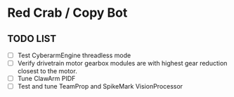 # Red Crab / Copy Bot
## TODO LIST
- [ ] Test CyberarmEngine threadless mode
- [ ] Verify drivetrain motor gearbox modules are with highest gear reduction closest to the motor.
- [ ] Tune ClawArm PIDF
- [ ] Test and tune TeamProp and SpikeMark VisionProcessor
